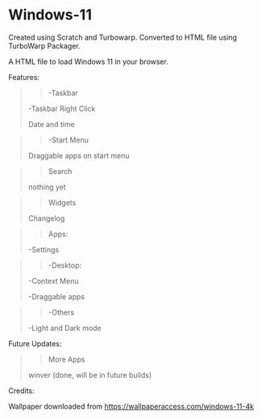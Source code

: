 # Windows-11
Created using Scratch and Turbowarp. 
Converted to HTML file using TurboWarp Packager.

A HTML file to load Windows 11 in your browser.

Features:

>>-Taskbar
>
>-Taskbar Right Click
>
>Date and time

>>-Start Menu
>
>Draggable apps on start menu

>>Search
>
>nothing yet

>>Widgets
>
>Changelog

>>Apps:
>
>-Settings

>>-Desktop:
>
>-Context Menu
>
>-Draggable apps

>>-Others
>
>-Light and Dark mode

Future Updates:

>>More Apps
>
>winver (done, will be in future builds)

Credits:

Wallpaper downloaded from https://wallpaperaccess.com/windows-11-4k
